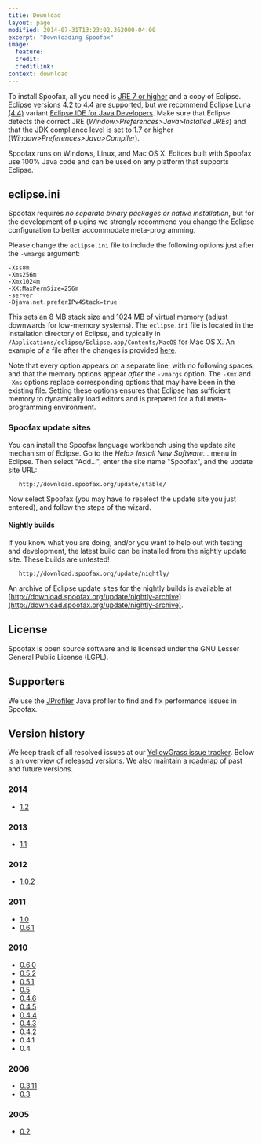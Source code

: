 ```yaml
---
title: Download
layout: page
modified: 2014-07-31T13:23:02.362000-04:00
excerpt: "Downloading Spoofax"
image:
  feature: 
  credit: 
  creditlink: 
context: download
---
```


To install Spoofax, all you need is [JRE 7 or higher](http://www.oracle.com/technetwork/java/javase/downloads/index.html) 
and a copy of Eclipse. Eclipse versions 4.2 to 4.4 are supported, but we recommend [Eclipse Luna (4.4)](http://www.eclipse.org/downloads/) variant [Eclipse IDE for Java Developers](http://www.eclipse.org/downloads/packages/eclipse-ide-java-developers/lunasr1).
Make sure that Eclipse detects the correct JRE (*Window\>Preferences\>Java\>Installed JREs*) and that the JDK compliance level is set to 1.7 or higher (*Window\>Preferences\>Java\>Compiler*).

Spoofax runs on Windows, Linux, and Mac OS X. Editors built with Spoofax use 100% Java code and can be used on any platform that supports Eclipse.

## eclipse.ini

Spoofax requires *no separate binary packages or native installation*,
but for the development of plugins we strongly recommend you change the
Eclipse configuration to better accommodate meta-programming.

Please change the `eclipse.ini` file to include the following options
just after the `-vmargs` argument:

    -Xss8m
    -Xms256m
    -Xmx1024m
    -XX:MaxPermSize=256m
    -server
    -Djava.net.preferIPv4Stack=true

This sets an 8 MB stack size and 1024 MB of virtual memory (adjust
downwards for low-memory systems). The `eclipse.ini` file is located in
the installation directory of Eclipse, and typically in
`/Applications/eclipse/Eclipse.app/Contents/MacOS` for Mac OS X. An
example of a file after the changes is provided
[here](/Spoofax/ExampleIni).

Note that every option appears on a separate line, with no following
spaces, and that the memory options appear *after* the `-vmargs` option.
The `-Xmx` and `-Xms` options replace corresponding options that may
have been in the existing file. Setting these options ensures that
Eclipse has sufficient memory to dynamically load editors and is
prepared for a full meta-programming environment.

### Spoofax update sites

You can install the Spoofax language workbench using the update site
mechanism of Eclipse. Go to the *Help\> Install New Software...* menu in
Eclipse. Then select "Add...", enter the site name "Spoofax", and the
update site URL:

       http://download.spoofax.org/update/stable/

Now select Spoofax (you may have to reselect the update site you just
entered), and follow the steps of the wizard.

#### Nightly builds

If you know what you are doing, and/or you want to help out with testing
and development, the latest build can be installed from the nightly
update site. These builds are untested!

       http://download.spoofax.org/update/nightly/

An archive of Eclipse update sites for the nightly builds is available at [http://download.spoofax.org/update/nightly-archive](http://download.spoofax.org/update/nightly-archive).

## License

Spoofax is open source software and is licensed under the GNU Lesser
General Public License (LGPL).

## Supporters

We use the [JProfiler](http://www.ej-technologies.com/products/jprofiler/overview.html) Java profiler to find and fix performance issues in Spoofax.

## Version history

We keep track of all resolved issues at our [YellowGrass issue
tracker](http://yellowgrass.org/project/Spoofax). Below is an overview
of released versions. We also maintain a
[roadmap](http://yellowgrass.org/roadmap/Spoofax) of past and future
versions.

### 2014

- [1.2](https://github.com/metaborg/doc/blob/master/releases/spoofax/1.2.md)

### 2013

-   [1.1](http://metaborg.org/post/2/spoofax-1.1)

### 2012

-   [1.0.2](http://strategoxt.org/Spoofax/News#1.0.2)

### 2011

-   [1.0](http://strategoxt.org/Spoofax/News#1.0)
-   [0.6.1](http://yellowgrass.org/tag/Spoofax/0.6.1)

### 2010

-   [0.6.0](http://yellowgrass.org/tag/Spoofax/0.6.0)
-   [0.5.2](http://yellowgrass.org/tag/Spoofax/0.5.2)
-   [0.5.1](http://yellowgrass.org/tag/Spoofax/0.5.1)
-   [0.5](http://yellowgrass.org/tag/Spoofax/0.5)
-   [0.4.6](http://yellowgrass.org/tag/Spoofax/0.4.6)
-   [0.4.5](http://yellowgrass.org/tag/Spoofax/0.4.5)
-   [0.4.4](http://yellowgrass.org/tag/Spoofax/0.4.4)
-   [0.4.3](http://yellowgrass.org/tag/Spoofax/0.4.3)
-   [0.4.2](http://yellowgrass.org/tag/Spoofax/0.4.2)
-   0.4.1
-   0.4

### 2006

-   [0.3.11](http://journal.boblycat.org/node/1159)
-   [0.3](http://journal.boblycat.org/node/1112)

### 2005

-   [0.2](http://journal.boblycat.org/node/1106)

